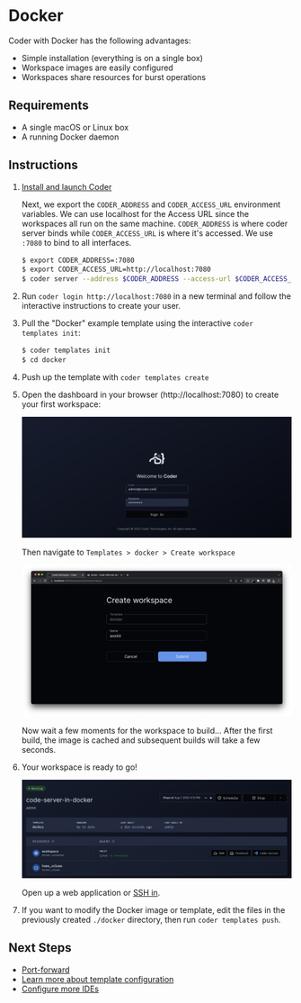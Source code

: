 # Docker

Coder with Docker has the following advantages:

- Simple installation (everything is on a single box)
- Workspace images are easily configured
- Workspaces share resources for burst operations

## Requirements

- A single macOS or Linux box
- A running Docker daemon

## Instructions

1.  [Install and launch Coder](../install)

    Next, we export the `CODER_ADDRESS` and `CODER_ACCESS_URL` environment
    variables. We can use localhost for the Access URL since the workspaces
    all run on the same machine. `CODER_ADDRESS` is where coder server binds
    while `CODER_ACCESS_URL` is where it's accessed. We use `:7080` to bind
    to all interfaces.

    ```bash
    $ export CODER_ADDRESS=:7080
    $ export CODER_ACCESS_URL=http://localhost:7080
    $ coder server --address $CODER_ADDRESS --access-url $CODER_ACCESS_URL
    ```

1.  Run `coder login http://localhost:7080` in a new terminal and follow the
    interactive instructions to create your user.

1.  Pull the "Docker" example template using the interactive `coder templates init`:

    ```bash
    $ coder templates init
    $ cd docker
    ```

1.  Push up the template with `coder templates create`
1.  Open the dashboard in your browser (http://localhost:7080) to create your
    first workspace:

    <img src="../images/quickstart/docker/login.png">

    Then navigate to `Templates > docker > Create workspace`

    <img src="../images/quickstart/docker/create-workspace.png">

    Now wait a few moments for the workspace to build... After the first build,
    the image is cached and subsequent builds will take a few seconds.

1.  Your workspace is ready to go!

    <img src="../images/quickstart/docker/ides.png">

    Open up a web application or [SSH in](../ides.md#ssh-configuration).

1.  If you want to modify the Docker image or template, edit the files in the
    previously created `./docker` directory, then run `coder templates push`.

## Next Steps

- [Port-forward](../networking/port-forwarding.md)
- [Learn more about template configuration](../templates.md)
- [Configure more IDEs](../ides/web-ides.md)
